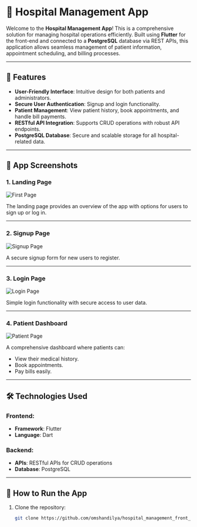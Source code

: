 # 🏥 Hospital Management App

Welcome to the **Hospital Management App**! This is a comprehensive solution for managing hospital operations efficiently. Built using **Flutter** for the front-end and connected to a **PostgreSQL** database via REST APIs, this application allows seamless management of patient information, appointment scheduling, and billing processes.

---

## 🌟 Features

- **User-Friendly Interface**: Intuitive design for both patients and administrators.
- **Secure User Authentication**: Signup and login functionality.
- **Patient Management**: View patient history, book appointments, and handle bill payments.
- **RESTful API Integration**: Supports CRUD operations with robust API endpoints.
- **PostgreSQL Database**: Secure and scalable storage for all hospital-related data.

---

## 📸 App Screenshots

### 1. Landing Page  
   ![First Page](https://github.com/omshandilya/hospital_management_front_end/blob/master/Images/first.png)

   The landing page provides an overview of the app with options for users to sign up or log in.

---

### 2. Signup Page  
   ![Signup Page](https://github.com/omshandilya/hospital_management_front_end/blob/master/Images/signup.png)

   A secure signup form for new users to register.

---

### 3. Login Page  
   ![Login Page](https://github.com/omshandilya/hospital_management_front_end/blob/master/Images/login.png)

   Simple login functionality with secure access to user data.

---

### 4. Patient Dashboard  
   ![Patient Page](https://github.com/omshandilya/hospital_management_front_end/blob/master/Images/patient_page.png)

   A comprehensive dashboard where patients can:
   - View their medical history.
   - Book appointments.
   - Pay bills easily.

---

## 🛠️ Technologies Used

### Frontend:
- **Framework**: Flutter
- **Language**: Dart

### Backend:
- **APIs**: RESTful APIs for CRUD operations
- **Database**: PostgreSQL

---

## 🚀 How to Run the App

1. Clone the repository:
   ```bash
   git clone https://github.com/omshandilya/hospital_management_front_end.git
